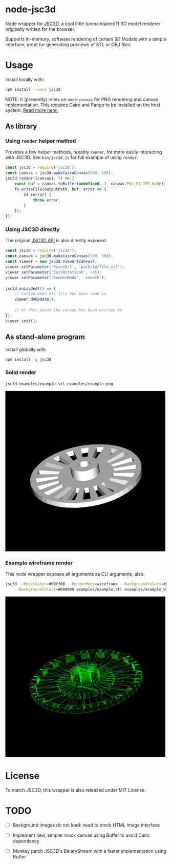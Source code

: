 # node-jsc3d

Node wrapper for
[JSC3D](https://github.com/xxv/jsc3d/tree/master/jsc3d), a
cool little (unmaintained?) 3D model renderer originally written for
the browser.

Supports in-memory, software rendering of certain 3D Models with a
simple interface, great for generating previews of STL or OBJ files.

# Usage

Install locally with:

```sh
npm install --save jsc3d
```

NOTE: It (presently) relies on `node-canvas` for PNG rendering and
canvas implementation. This requires Cairo and Pango to be installed on
the host system. [Read more
here.](https://github.com/Automattic/node-canvas)

## As library

### Using `render` helper method

Provides a few helper methods, notably `render`, for more easily
interacting with JSC3D.  See `bin/jsc3d.js` for full example of using
`render`.

```javascript
const jsc3d = require('jsc3d');
const canvas = jsc3d.makeCairoCanvas(500, 500);
jsc3d.render({canvas}, () => {
    const buf = canvas.toBuffer(undefined, 3, canvas.PNG_FILTER_NONE);
    fs.writeFile(outputPath, buf, error => {
        if (error) {
            throw error;
        }
    });
});
```

### Using JSC3D directly

The original [JSC3D API](https://github.com/xxv/jsc3d/tree/master/jsc3d/docs) is also
directly exposed.

```javascript
const jsc3d = require('jsc3d');
const canvas = jsc3d.makeCairoCanvas(500, 500);
const viewer = new jsc3d.Viewer(canvas);
viewer.setParameter('SceneUrl', 'path/to/file.stl');
viewer.setParameter('InitRotationX', -45);
viewer.setParameter('RenderMode', 'smooth');

jsc3d.onLoaded(() => {
    // Called when STL file has been read in
    viewer.doUpdate();

    // At this point the canvas has been written to
});
viewer.init();
```

## As stand-alone program

Install globally with

```bash
npm install -g jsc3d
```

### Solid render

```bash
jsc3d examples/example.stl examples/example.png
```
![Example default render](examples/example.png)

### Example wireframe render

This node wrapper exposes all arguments as CLI arguments, also.

```bash
jsc3d --ModelColor=#00ff00 --RenderMode=wireframe --BackgroundColor1=#000000 \
    --BackgroundColor2=#000000 examples/example.stl examples/example_wireframe.png
```
![Example wireframe render](examples/example_wireframe.png)

# License

To match JSC3D, this wrapper is also released under MIT License.

# TODO

- [ ] Background images do not load: need to mock HTML Image interface

- [ ] Implement new, simpler mock canvas using Buffer to avoid Cairo
dependency

- [ ] Monkey patch JSC3D's BinaryStream with a faster implementation
using Buffer

